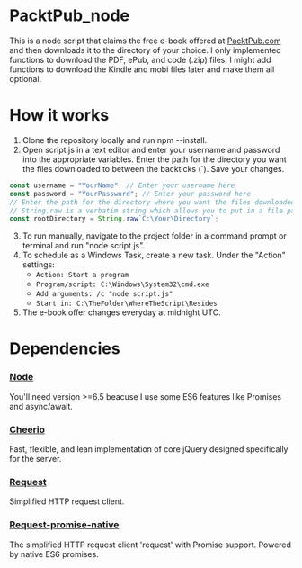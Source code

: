 # PacktPub_node
This is a node script that claims the free e-book offered at [PacktPub.com](https://www.packtpub.com/packt/offers/free-learning/) and then downloads it to the directory of your choice.
I only implemented functions to download the PDF, ePub, and code (.zip) files. I might add functions to download the Kindle and mobi files later and make them all optional.

# How it works
1. Clone the repository locally and run npm --install.
2. Open script.js in a text editor and enter your username and password into the appropriate variables. Enter the path for the directory you want the files downloaded to between the backticks (`). Save your changes.
```javascript
const username = "YourName"; // Enter your username here
const password = "YourPassword"; // Enter your password here
// Enter the path for the directory where you want the files downloaded between the backticks (`).
// String.raw is a verbatim string which allows you to put in a file path without needing to escape the slashes.
const rootDirectory = String.raw`C:\Your\Directory`;
```
3. To run manually, navigate to the project folder in a command prompt or terminal and run "node script.js".
4. To schedule as a Windows Task, create a new task. Under the "Action" settings:
    - `Action: Start a program`
    - `Program/script: C:\Windows\System32\cmd.exe`
    - `Add arguments: /c "node script.js"`
    - `Start in: C:\TheFolder\WhereTheScript\Resides`
5. The e-book offer changes everyday at midnight UTC.

# Dependencies
### [Node](https://nodejs.org/)
You'll need version >=6.5 beacuse I use some ES6 features like Promises and async/await.

### [Cheerio](https://cheerio.js.org/)
Fast, flexible, and lean implementation of core jQuery designed specifically for the server.

### [Request](https://github.com/request/request#request---simplified-http-client)
Simplified HTTP request client.

### [Request-promise-native](https://github.com/request/request-promise-native#request-promise-native)
The simplified HTTP request client 'request' with Promise support. Powered by native ES6 promises.
